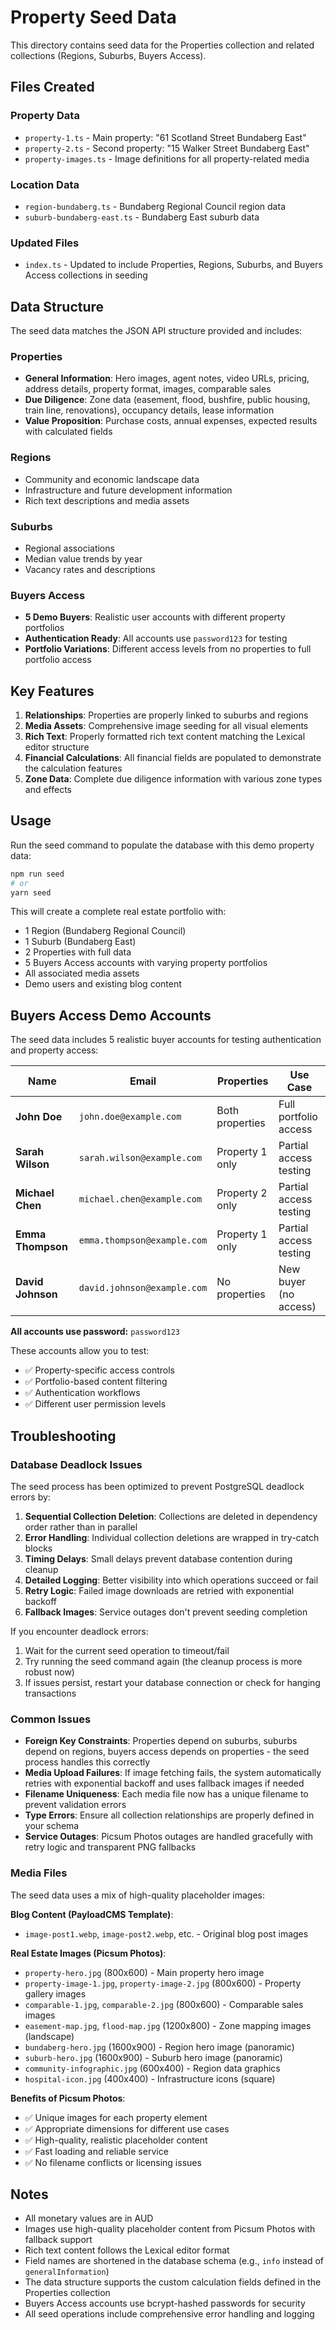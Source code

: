 # Property Seed Data

This directory contains seed data for the Properties collection and related collections (Regions, Suburbs, Buyers Access).

## Files Created

### Property Data

- `property-1.ts` - Main property: "61 Scotland Street Bundaberg East"
- `property-2.ts` - Second property: "15 Walker Street Bundaberg East"
- `property-images.ts` - Image definitions for all property-related media

### Location Data

- `region-bundaberg.ts` - Bundaberg Regional Council region data
- `suburb-bundaberg-east.ts` - Bundaberg East suburb data

### Updated Files

- `index.ts` - Updated to include Properties, Regions, Suburbs, and Buyers Access collections in seeding

## Data Structure

The seed data matches the JSON API structure provided and includes:

### Properties

- **General Information**: Hero images, agent notes, video URLs, pricing, address details, property format, images, comparable sales
- **Due Diligence**: Zone data (easement, flood, bushfire, public housing, train line, renovations), occupancy details, lease information
- **Value Proposition**: Purchase costs, annual expenses, expected results with calculated fields

### Regions

- Community and economic landscape data
- Infrastructure and future development information
- Rich text descriptions and media assets

### Suburbs

- Regional associations
- Median value trends by year
- Vacancy rates and descriptions

### Buyers Access

- **5 Demo Buyers**: Realistic user accounts with different property portfolios
- **Authentication Ready**: All accounts use `password123` for testing
- **Portfolio Variations**: Different access levels from no properties to full portfolio access

## Key Features

1. **Relationships**: Properties are properly linked to suburbs and regions
2. **Media Assets**: Comprehensive image seeding for all visual elements
3. **Rich Text**: Properly formatted rich text content matching the Lexical editor structure
4. **Financial Calculations**: All financial fields are populated to demonstrate the calculation features
5. **Zone Data**: Complete due diligence information with various zone types and effects

## Usage

Run the seed command to populate the database with this demo property data:

```bash
npm run seed
# or
yarn seed
```

This will create a complete real estate portfolio with:

- 1 Region (Bundaberg Regional Council)
- 1 Suburb (Bundaberg East)
- 2 Properties with full data
- 5 Buyers Access accounts with varying property portfolios
- All associated media assets
- Demo users and existing blog content

## Buyers Access Demo Accounts

The seed data includes 5 realistic buyer accounts for testing authentication and property access:

| Name | Email | Properties | Use Case |
|------|-------|------------|----------|
| **John Doe** | `john.doe@example.com` | Both properties | Full portfolio access |
| **Sarah Wilson** | `sarah.wilson@example.com` | Property 1 only | Partial access testing |
| **Michael Chen** | `michael.chen@example.com` | Property 2 only | Partial access testing |
| **Emma Thompson** | `emma.thompson@example.com` | Property 1 only | Partial access testing |
| **David Johnson** | `david.johnson@example.com` | No properties | New buyer (no access) |

**All accounts use password:** `password123`

These accounts allow you to test:

- ✅ Property-specific access controls
- ✅ Portfolio-based content filtering
- ✅ Authentication workflows
- ✅ Different user permission levels

## Troubleshooting

### Database Deadlock Issues

The seed process has been optimized to prevent PostgreSQL deadlock errors by:

1. **Sequential Collection Deletion**: Collections are deleted in dependency order rather than in parallel
2. **Error Handling**: Individual collection deletions are wrapped in try-catch blocks
3. **Timing Delays**: Small delays prevent database contention during cleanup
4. **Detailed Logging**: Better visibility into which operations succeed or fail
5. **Retry Logic**: Failed image downloads are retried with exponential backoff
6. **Fallback Images**: Service outages don't prevent seeding completion

If you encounter deadlock errors:

1. Wait for the current seed operation to timeout/fail
2. Try running the seed command again (the cleanup process is more robust now)
3. If issues persist, restart your database connection or check for hanging transactions

### Common Issues

- **Foreign Key Constraints**: Properties depend on suburbs, suburbs depend on regions, buyers access depends on properties - the seed process handles this correctly
- **Media Upload Failures**: If image fetching fails, the system automatically retries with exponential backoff and uses fallback images if needed
- **Filename Uniqueness**: Each media file now has a unique filename to prevent validation errors
- **Type Errors**: Ensure all collection relationships are properly defined in your schema
- **Service Outages**: Picsum Photos outages are handled gracefully with retry logic and transparent PNG fallbacks

### Media Files

The seed data uses a mix of high-quality placeholder images:

**Blog Content (PayloadCMS Template)**:

- `image-post1.webp`, `image-post2.webp`, etc. - Original blog post images

**Real Estate Images (Picsum Photos)**:

- `property-hero.jpg` (800x600) - Main property hero image
- `property-image-1.jpg`, `property-image-2.jpg` (800x600) - Property gallery images  
- `comparable-1.jpg`, `comparable-2.jpg` (800x600) - Comparable sales images
- `easement-map.jpg`, `flood-map.jpg` (1200x800) - Zone mapping images (landscape)
- `bundaberg-hero.jpg` (1600x900) - Region hero image (panoramic)
- `suburb-hero.jpg` (1600x900) - Suburb hero image (panoramic)
- `community-infographic.jpg` (600x400) - Region data graphics
- `hospital-icon.jpg` (400x400) - Infrastructure icons (square)

**Benefits of Picsum Photos**:

- ✅ Unique images for each property element
- ✅ Appropriate dimensions for different use cases  
- ✅ High-quality, realistic placeholder content
- ✅ Fast loading and reliable service
- ✅ No filename conflicts or licensing issues

## Notes

- All monetary values are in AUD
- Images use high-quality placeholder content from Picsum Photos with fallback support
- Rich text content follows the Lexical editor format
- Field names are shortened in the database schema (e.g., `info` instead of `generalInformation`)
- The data structure supports the custom calculation fields defined in the Properties collection
- Buyers Access accounts use bcrypt-hashed passwords for security
- All seed operations include comprehensive error handling and logging
